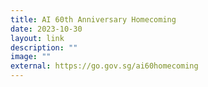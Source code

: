 ```yaml
---
title: AI 60th Anniversary Homecoming
date: 2023-10-30
layout: link
description: ""
image: ""
external: https://go.gov.sg/ai60homecoming
---
```

